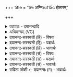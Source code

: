 +++
title = "४७ अग्नि\uf15c होतारम्"

+++
<details><summary>पदपाठः - दयानन्दादि</summary>

अ॒ग्निम्। होता॑रम्। म॒न्ये॒। दास्व॑न्तम्। वसु॑म्। सू॒नुम्। सह॑सः। जा॒तवे॑दस॒मिति॑ जा॒तऽवे॑दसम्। विप्र॑म्। न। जा॒तऽवे॑दस॒मिति॑ जा॒तऽवे॑दसम्। यः। ऊ॒र्ध्वया॑। स्व॒ध्व॒र इति॑ सुऽअध्व॒रः। दे॒वः। दे॒वाच्या॑। कृ॒पा। घृ॒तस्य॑। विभ्रा॑ष्टि॒मिति॒ विऽभ्रा॑ष्टिम्। अनु॑। व॒ष्टि॒। शो॒चिषा॑। आ॒जुह्वा॑न॒स्येत्या॒ऽजुह्वा॑नस्य। स॒र्पिषः॑। ४७।
</details>

<details><summary>अधिमन्त्रम् (VC)</summary>

- अग्निर्देवता
- परमेष्ठी ऋषिः
- विराड् ब्राह्मी त्रिष्टुप्
- धैवतः
</details>

<details><summary>दयानन्द-सरस्वती (हि) - विषयः</summary>

फिर भी वही विषय अगले मन्त्र में कहा है ॥
</details>

<details><summary>दयानन्द-सरस्वती (हि) - पदार्थः</summary>

पदार्थान्वयभाषाः -  हे मनुष्यो ! (यः) जो (ऊर्ध्वया) ऊर्ध्वगति के साथ (स्वध्वरः) शुभ कर्म करने से अहिंसनीय (देवाच्या) विद्वानों के सत्कार के हेतु (कृपा) समर्थ क्रिया से (देवः) दिव्य गुणोंवाला पुरुष (शोचिषा) दीप्ति के साथ (आजुह्वानस्य) अच्छे प्रकार हवन किये (सर्पिषः) घी और (घृतस्य) जल के सकाश से (विभ्राष्टिम्) विविध प्रकार की ज्योतियों को (अनुवष्टि) प्रकाशित करता है, उस (होतारम्) सुख के दाता (जातवेदसम्) उत्पन्न हुए सब पदार्थों में विद्यमान (सहसः) बलवान् पुरुष के (सूनुम्) पुत्र के समान (वसुम्) धनदाता (दास्वन्तम्) दानशील (जातवेदसम्) बुद्धिमानों में प्रसिद्ध (अग्निम्) तेजस्वी अग्नि के (न) समान (विप्रम्) आप्त ज्ञानी का मैं (मन्ये) सत्कार करता हूँ, वैसे तुम लोग भी उस को मानो ॥४७ ॥
</details>

<details><summary>दयानन्द-सरस्वती (हि) - भावार्थः</summary>

भावार्थभाषाः -  इस मन्त्र में उपमा और वाचकलुप्तोपमालङ्कार हैं। जैसे अच्छे प्रकार सेवन किये विद्वान् लोग विद्या, धर्म और अच्छी शिक्षा से सब को आर्य करते हैं, वैसे युक्ति से सेवन किया अग्नि अपने गुण, कर्म और स्वभावों से सब के सुख की उन्नति करता है ॥४७ ॥
</details>

<details><summary>दयानन्द-सरस्वती (सं) - विषयः</summary>

पुनस्तमेव विषयमाह ॥
</details>

<details><summary>दयानन्द-सरस्वती (सं) - पदार्थः</summary>

पदार्थान्वयभाषाः -  हे मनुष्याः ! य ऊर्ध्वया स्वध्वरो देवाच्या कृपा देवः शोचिषाऽऽजुह्वानस्य सर्पिषो घृतस्य विभ्राष्टिमनुवष्टि तं होतारं जातवेदसं सहसः सूनुमिव वसुं दास्वन्तं जातवेदसमग्निं विप्रं न यथाऽहं मन्ये तथा यूयमपि मन्यध्वम् ॥४७ ॥
</details>

<details><summary>दयानन्द-सरस्वती (सं) - भावार्थः</summary>

भावार्थभाषाः -  अत्रोपमावाचकलुप्तोपमालङ्कारौ। यथा सुसेविता विद्वांसो विद्याधर्मसुशिक्षाभिः सर्वानार्यान् सम्पादयन्ति तथा युक्त्या सेवितोऽग्निः स्वगुणकर्मस्वभावैः सर्वानुन्नयति ॥४७ ॥
</details>

<details><summary>सविता जोशी ← दयानन्दः (म) - भावार्थः</summary>

भावार्थभाषाः -  या मंत्रात उपमा व वाचकलुप्तोपमालंकार आहेत. जसे मान्यवर विद्वान विद्या, धर्म व चांगल्या शिक्षणाने सर्वांना आर्य (श्रेष्ठ) बनवितात, तसेच अग्नीचा चातुर्याने उपयोग केल्यास अग्नी आपल्या गुणकर्म, स्वभावाने सर्वांना सुख देतो.
</details>